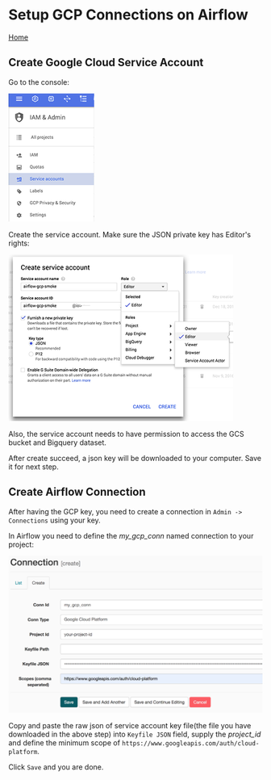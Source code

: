 # Setup GCP Connections on Airflow

[Home](../README.md)

## Create Google Cloud Service Account

Go to the console:

![console](img/console_service_account.png?raw=true)

Create the service account. Make sure the JSON private key has Editor's rights:

![console](img/create_service_account.png?raw=true)

Also, the service account needs to have permission to access the GCS bucket and Bigquery dataset.

After create succeed, a json key will be downloaded to your computer. Save it for next step.

## Create Airflow Connection

After having the GCP key, you need to create a connection in `Admin -> Connections` using your key.

In Airflow you need to define the *my_gcp_conn* named connection to your project:

![console](img/airflow_connection.png?raw=true)

Copy and paste the raw json of service account key file(the file you have downloaded in the above step) into `Keyfile JSON` field, supply the *project_id* and define the
minimum scope of `https://www.googleapis.com/auth/cloud-platform`.

Click `Save` and you are done.
